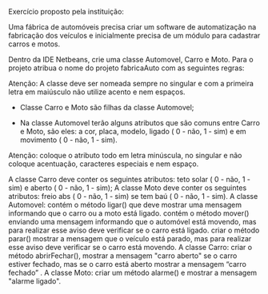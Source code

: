 Exercício proposto pela instituição:

Uma fábrica de automóveis precisa criar um software de automatização na fabricação dos veículos e inicialmente precisa de um módulo para cadastrar carros e motos.

Dentro da IDE Netbeans, crie uma classe Automovel, Carro e Moto. Para o projeto atribua o nome do projeto fabricaAuto  com as seguintes regras:

Atenção: A classe deve ser nomeada sempre no singular e com a primeira letra em maiúsculo não utilize acento e nem espaços. 

- Classe Carro e Moto são  filhas da classe Automovel;

- Na classe Automovel terão alguns atributos que são comuns entre Carro e Moto, são eles: a cor, placa, modelo, ligado ( 0 - não, 1 - sim) e em movimento ( 0 - não, 1 - sim).

Atenção: coloque o atributo todo em letra minúscula, no singular e não coloque acentuação, caracteres especiais e nem espaço.

A classe  Carro deve conter os seguintes atributos: teto solar ( 0 - não, 1 - sim) e aberto ( 0 - não, 1 - sim);
A classe Moto deve conter os seguintes  atributos: freio abs ( 0 - não, 1 - sim)   se tem baú ( 0 - não, 1 - sim).
A classe Automovel:
contém o método ligar() que deve mostrar uma mensagem informando que o carro ou a moto está ligado.
contém o método mover() enviando uma mensagem informando que o automóvel está movendo, mas para realizar esse aviso deve verificar se o carro está ligado.
criar o método parar() mostrar a mensagem que o veículo está parado, mas para realizar esse aviso deve verificar se o carro está movendo.
A classe Carro:
criar o método abrirFechar(), mostrar a mensagem "carro aberto" se o carro estiver fechado, mas se o carro está aberto mostrar a mensagem “carro fechado” .
A classe Moto:
criar um método alarme() e mostrar a mensagem "alarme ligado".

